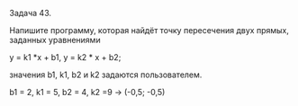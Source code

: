Задача 43. 

Напишите программу, которая найдёт точку
пересечения двух прямых, заданных уравнениями 

y = k1 *x + b1, y = k2 * x + b2;

значения b1, k1, b2 и k2 задаются
пользователем.

b1 = 2, k1 = 5, b2 = 4, k2 =9 -> (-0,5; -0,5)